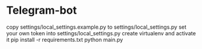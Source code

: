 # Telegram-bot

copy settings/local_settings.example.py to settings/local_settings.py
set your own token into settings/local_settings.py
create virtualenv and activate it
pip install -r requirements.txt
python main.py
